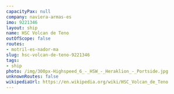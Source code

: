 ```yaml
---
capacityPax: null
company: naviera-armas-es
imo: 9221346
layout: ship
name: HSC Volcan de Teno
outOfScope: false
routes:
- motril-es-nador-ma
slug: hsc-volcan-de-teno-9221346
tags:
- ship
photo: /img/300px-Highspeed_6_-_HSW_-_Heraklion_-_Portside.jpg
unknownRoutes: false
wikipediaUrl: https://en.wikipedia.org/wiki/HSC_Volcan_de_Teno
---
```

